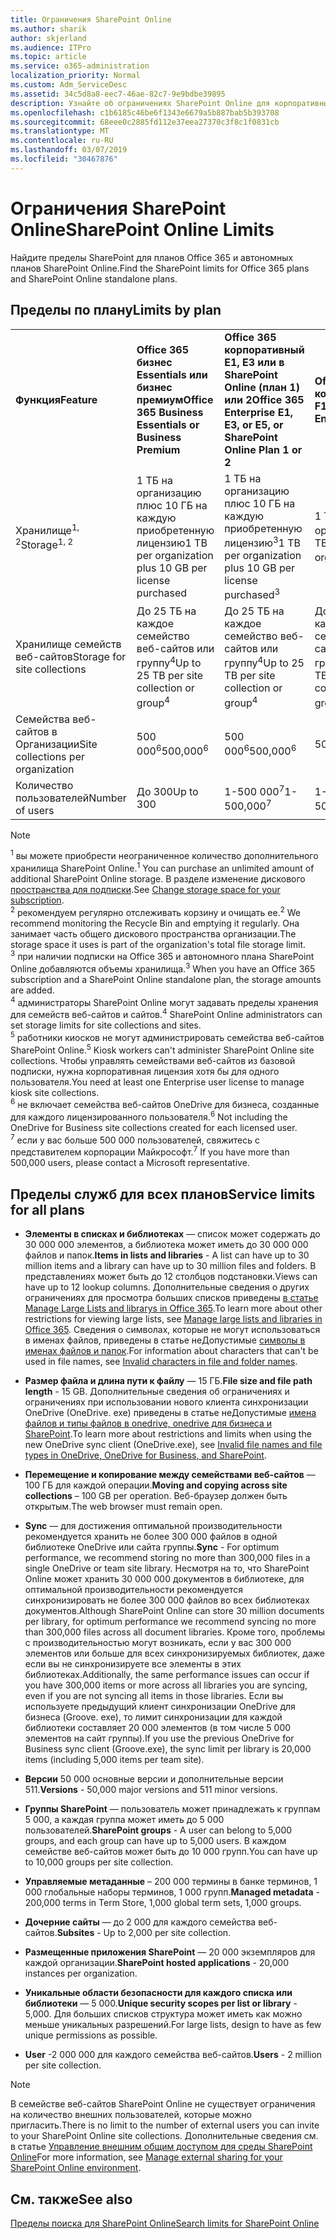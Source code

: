 ```yaml
---
title: Ограничения SharePoint Online
ms.author: sharik
author: skjerland
ms.audience: ITPro
ms.topic: article
ms.service: o365-administration
localization_priority: Normal
ms.custom: Adm_ServiceDesc
ms.assetid: 34c5d8a8-eec7-46ae-82c7-9e9bdbe39895
description: Узнайте об ограничениях SharePoint Online для корпоративных и автономных планов Office 365.
ms.openlocfilehash: c1b6185c46be6f1343e6679a5b887bab5b393708
ms.sourcegitcommit: 68eee0c2885fd112e37eea27370c3f8c1f0831cb
ms.translationtype: MT
ms.contentlocale: ru-RU
ms.lasthandoff: 03/07/2019
ms.locfileid: "30467876"
---
```

# <a name="sharepoint-online-limits"></a><span data-ttu-id="60c3b-103">Ограничения SharePoint Online</span><span class="sxs-lookup"><span data-stu-id="60c3b-103">SharePoint Online Limits</span></span>

<span data-ttu-id="60c3b-104">Найдите пределы SharePoint для планов Office 365 и автономных планов SharePoint Online.</span><span class="sxs-lookup"><span data-stu-id="60c3b-104">Find the SharePoint limits for Office 365 plans and SharePoint Online standalone plans.</span></span>
  
## <a name="limits-by-plan"></a><span data-ttu-id="60c3b-105">Пределы по плану</span><span class="sxs-lookup"><span data-stu-id="60c3b-105">Limits by plan</span></span>

|||||
|:-----|:-----|:-----|:-----|
|<span data-ttu-id="60c3b-106">**Функция**</span><span class="sxs-lookup"><span data-stu-id="60c3b-106">**Feature**</span></span> <br/> |<span data-ttu-id="60c3b-107">**Office 365 бизнес Essentials или бизнес премиум**</span><span class="sxs-lookup"><span data-stu-id="60c3b-107">**Office 365 Business Essentials or Business Premium**</span></span> <br/> |<span data-ttu-id="60c3b-108">**Office 365 корпоративный E1, E3 или в SharePoint Online (план 1) или 2**</span><span class="sxs-lookup"><span data-stu-id="60c3b-108">**Office 365 Enterprise E1, E3, or E5, or SharePoint Online Plan 1 or 2**</span></span> <br/> | <span data-ttu-id="60c3b-109">**Office 365 корпоративный F1**</span><span class="sxs-lookup"><span data-stu-id="60c3b-109">**Office 365 Enterprise F1**</span></span> <br/> |
|<span data-ttu-id="60c3b-110">Хранилище<sup>1, 2</sup></span><span class="sxs-lookup"><span data-stu-id="60c3b-110">Storage<sup>1, 2</sup></span></span> <br/> |<span data-ttu-id="60c3b-111">1 ТБ на организацию плюс 10 ГБ на каждую приобретенную лицензию</span><span class="sxs-lookup"><span data-stu-id="60c3b-111">1 TB per organization plus 10 GB per license purchased</span></span>  <br/> |<span data-ttu-id="60c3b-112">1 ТБ на организацию плюс 10 ГБ на каждую приобретенную лицензию<sup>3</sup></span><span class="sxs-lookup"><span data-stu-id="60c3b-112">1 TB per organization plus 10 GB per license purchased<sup>3</sup></span></span> <br/> |<span data-ttu-id="60c3b-113">1 ТБ на организацию <sup>3</sup></span><span class="sxs-lookup"><span data-stu-id="60c3b-113">1 TB per organization <sup>3</sup></span></span> <br/> |
|<span data-ttu-id="60c3b-114">Хранилище семейств веб-сайтов</span><span class="sxs-lookup"><span data-stu-id="60c3b-114">Storage for site collections</span></span>  <br/> |<span data-ttu-id="60c3b-115">До 25 ТБ на каждое семейство веб-сайтов или группу<sup>4</sup></span><span class="sxs-lookup"><span data-stu-id="60c3b-115">Up to 25 TB per site collection or group<sup>4</sup></span></span> <br/> |<span data-ttu-id="60c3b-116">До 25 ТБ на каждое семейство веб-сайтов или группу<sup>4</sup></span><span class="sxs-lookup"><span data-stu-id="60c3b-116">Up to 25 TB per site collection or group<sup>4</sup></span></span> <br/> |<span data-ttu-id="60c3b-117">До 25 ТБ на каждое семейство веб-сайтов или группу<sup>5</sup></span><span class="sxs-lookup"><span data-stu-id="60c3b-117">Up to 25 TB per site collection or group<sup>5</sup></span></span> <br/> |
|<span data-ttu-id="60c3b-118">Семейства веб-сайтов в Организации</span><span class="sxs-lookup"><span data-stu-id="60c3b-118">Site collections per organization</span></span>  <br/> |<span data-ttu-id="60c3b-119">500 000<sup>6</sup></span><span class="sxs-lookup"><span data-stu-id="60c3b-119">500,000<sup>6</sup></span></span> <br/> |<span data-ttu-id="60c3b-120">500 000<sup>6</sup></span><span class="sxs-lookup"><span data-stu-id="60c3b-120">500,000<sup>6</sup></span></span> <br/> |<span data-ttu-id="60c3b-121">500,000</span><span class="sxs-lookup"><span data-stu-id="60c3b-121">500,000</span></span><br/> |
|<span data-ttu-id="60c3b-122">Количество пользователей</span><span class="sxs-lookup"><span data-stu-id="60c3b-122">Number of users</span></span>  <br/> |<span data-ttu-id="60c3b-123">До 300</span><span class="sxs-lookup"><span data-stu-id="60c3b-123">Up to 300</span></span>  <br/> |<span data-ttu-id="60c3b-124">1-500 000<sup>7</sup></span><span class="sxs-lookup"><span data-stu-id="60c3b-124">1- 500,000<sup>7</sup></span></span> <br/> |<span data-ttu-id="60c3b-125">1-500 000<sup>7</sup></span><span class="sxs-lookup"><span data-stu-id="60c3b-125">1- 500,000<sup>7</sup></span></span> <br/> |
   
> [!NOTE]
> <span data-ttu-id="60c3b-126"><sup>1</sup> вы можете приобрести неограниченное количество дополнительного хранилища SharePoint Online.</span><span class="sxs-lookup"><span data-stu-id="60c3b-126"><sup>1</sup> You can purchase an unlimited amount of additional SharePoint Online storage.</span></span> <span data-ttu-id="60c3b-127">В разделе изменение дискового [пространства для подписки](https://support.office.com/article/96EA3533-DE64-4B01-839A-C560875A662C).</span><span class="sxs-lookup"><span data-stu-id="60c3b-127">See [Change storage space for your subscription](https://support.office.com/article/96EA3533-DE64-4B01-839A-C560875A662C).</span></span> 
<br/><span data-ttu-id="60c3b-128"><sup>2</sup> рекомендуем регулярно отслеживать корзину и очищать ее.</span><span class="sxs-lookup"><span data-stu-id="60c3b-128"><sup>2</sup> We recommend monitoring the Recycle Bin and emptying it regularly.</span></span> <span data-ttu-id="60c3b-129">Она занимает часть общего дискового пространства организации.</span><span class="sxs-lookup"><span data-stu-id="60c3b-129">The storage space it uses is part of the organization's total file storage limit.</span></span> 
<br/> <span data-ttu-id="60c3b-130"><sup>3</sup> при наличии подписки на Office 365 и автономного плана SharePoint Online добавляются объемы хранилища.</span><span class="sxs-lookup"><span data-stu-id="60c3b-130"><sup>3</sup> When you have an Office 365 subscription and a SharePoint Online standalone plan, the storage amounts are added.</span></span> 
<br/><span data-ttu-id="60c3b-131"><sup>4</sup> администраторы SharePoint Online могут задавать пределы хранения для семейств веб-сайтов и сайтов.</span><span class="sxs-lookup"><span data-stu-id="60c3b-131"><sup>4</sup> SharePoint Online administrators can set storage limits for site collections and sites.</span></span>
<br/> <span data-ttu-id="60c3b-132"><sup>5</sup> работники киосков не могут администрировать семейства веб-сайтов SharePoint Online.</span><span class="sxs-lookup"><span data-stu-id="60c3b-132"><sup>5</sup> Kiosk workers can't administer SharePoint Online site collections.</span></span> <span data-ttu-id="60c3b-133">Чтобы управлять семействами веб-сайтов из базовой подписки, нужна корпоративная лицензия хотя бы для одного пользователя.</span><span class="sxs-lookup"><span data-stu-id="60c3b-133">You need at least one Enterprise user license to manage kiosk site collections.</span></span> 
<br/> <span data-ttu-id="60c3b-134"><sup>6</sup> не включает семейства веб-сайтов OneDrive для бизнеса, созданные для каждого лицензированного пользователя.</span><span class="sxs-lookup"><span data-stu-id="60c3b-134"><sup>6</sup> Not including the OneDrive for Business site collections created for each licensed user.</span></span> 
<br/><span data-ttu-id="60c3b-135"><sup>7</sup> если у вас больше 500 000 пользователей, свяжитесь с представителем корпорации Майкрософт.</span><span class="sxs-lookup"><span data-stu-id="60c3b-135"><sup>7</sup> If you have more than 500,000 users, please contact a Microsoft representative.</span></span> 
  

  
## <a name="service-limits-for-all-plans"></a><span data-ttu-id="60c3b-136">Пределы служб для всех планов</span><span class="sxs-lookup"><span data-stu-id="60c3b-136">Service limits for all plans</span></span>

- <span data-ttu-id="60c3b-137">**Элементы в списках и библиотеках** — список может содержать до 30 000 000 элементов, а библиотека может иметь до 30 000 000 файлов и папок.</span><span class="sxs-lookup"><span data-stu-id="60c3b-137">**Items in lists and libraries** - A list can have up to 30 million items and a library can have up to 30 million files and folders.</span></span> <span data-ttu-id="60c3b-138">В представлениях может быть до 12 столбцов подстановки.</span><span class="sxs-lookup"><span data-stu-id="60c3b-138">Views can have up to 12 lookup columns.</span></span> <span data-ttu-id="60c3b-139">Дополнительные сведения о других ограничениях для просмотра больших списков приведены [в статье Manage Large Lists and librarys in Office 365](https://support.office.com/article/b4038448-ec0e-49b7-b853-679d3d8fb784).</span><span class="sxs-lookup"><span data-stu-id="60c3b-139">To learn more about other restrictions for viewing large lists, see [Manage large lists and libraries in Office 365](https://support.office.com/article/b4038448-ec0e-49b7-b853-679d3d8fb784).</span></span> <span data-ttu-id="60c3b-140">Сведения о символах, которые не могут использоваться в именах файлов, приведены в статье неДопустимые [символы в именах файлов и папок](https://support.office.com/article/64883a5d-228e-48f5-b3d2-eb39e07630fa).</span><span class="sxs-lookup"><span data-stu-id="60c3b-140">For information about characters that can't be used in file names, see [Invalid characters in file and folder names](https://support.office.com/article/64883a5d-228e-48f5-b3d2-eb39e07630fa).</span></span>

- <span data-ttu-id="60c3b-141">**Размер файла и длина пути к файлу** — 15 ГБ.</span><span class="sxs-lookup"><span data-stu-id="60c3b-141">**File size and file path length** - 15 GB.</span></span> <span data-ttu-id="60c3b-142">Дополнительные сведения об ограничениях и ограничениях при использовании нового клиента синхронизации OneDrive (OneDrive. exe) приведены в статье неДопустимые [имена файлов и типы файлов в onedrive, onedrive для бизнеса и SharePoint](https://support.office.com/article/64883a5d-228e-48f5-b3d2-eb39e07630fa).</span><span class="sxs-lookup"><span data-stu-id="60c3b-142">To learn more about restrictions and limits when using the new OneDrive sync client (OneDrive.exe), see [Invalid file names and file types in OneDrive, OneDrive for Business, and SharePoint](https://support.office.com/article/64883a5d-228e-48f5-b3d2-eb39e07630fa).</span></span>

- <span data-ttu-id="60c3b-143">**Перемещение и копирование между семействами веб-сайтов** — 100 ГБ для каждой операции.</span><span class="sxs-lookup"><span data-stu-id="60c3b-143">**Moving and copying across site collections** – 100 GB per operation.</span></span> <span data-ttu-id="60c3b-144">Веб-браузер должен быть открытым.</span><span class="sxs-lookup"><span data-stu-id="60c3b-144">The web browser must remain open.</span></span>

- <span data-ttu-id="60c3b-145">**Sync** — для достижения оптимальной производительности рекомендуется хранить не более 300 000 файлов в одной библиотеке OneDrive или сайта группы.</span><span class="sxs-lookup"><span data-stu-id="60c3b-145">**Sync** - For optimum performance, we recommend storing no more than 300,000 files in a single OneDrive or team site library.</span></span> <span data-ttu-id="60c3b-146">Несмотря на то, что SharePoint Online может хранить 30 000 000 документов в библиотеке, для оптимальной производительности рекомендуется синхронизировать не более 300 000 файлов во всех библиотеках документов.</span><span class="sxs-lookup"><span data-stu-id="60c3b-146">Although SharePoint Online can store 30 million documents per library, for optimum performance we recommend syncing no more than 300,000 files across all document libraries.</span></span> <span data-ttu-id="60c3b-147">Кроме того, проблемы с производительностью могут возникать, если у вас 300 000 элементов или больше для всех синхронизируемых библиотек, даже если вы не синхронизируете все элементы в этих библиотеках.</span><span class="sxs-lookup"><span data-stu-id="60c3b-147">Additionally, the same performance issues can occur if you have 300,000 items or more across all libraries you are syncing, even if you are not syncing all items in those libraries.</span></span> <span data-ttu-id="60c3b-148">Если вы используете предыдущий клиент синхронизации OneDrive для бизнеса (Groove. exe), то лимит синхронизации для каждой библиотеки составляет 20 000 элементов (в том числе 5 000 элементов на сайт группы).</span><span class="sxs-lookup"><span data-stu-id="60c3b-148">If you use the previous OneDrive for Business sync client (Groove.exe), the sync limit per library is 20,000 items (including 5,000 items per team site).</span></span>

- <span data-ttu-id="60c3b-149">**Версии** 50 000 основные версии и дополнительные версии 511.</span><span class="sxs-lookup"><span data-stu-id="60c3b-149">**Versions** - 50,000 major versions and 511 minor versions.</span></span>

- <span data-ttu-id="60c3b-150">**Группы SharePoint** — пользователь может принадлежать к группам 5 000, а каждая группа может иметь до 5 000 пользователей.</span><span class="sxs-lookup"><span data-stu-id="60c3b-150">**SharePoint groups** - A user can belong to 5,000 groups, and each group can have up to 5,000 users.</span></span> <span data-ttu-id="60c3b-151">В каждом семействе веб-сайтов может быть до 10 000 групп.</span><span class="sxs-lookup"><span data-stu-id="60c3b-151">You can have up to 10,000 groups per site collection.</span></span>

- <span data-ttu-id="60c3b-152">**Управляемые метаданные** – 200 000 термины в банке терминов, 1 000 глобальные наборы терминов, 1 000 групп.</span><span class="sxs-lookup"><span data-stu-id="60c3b-152">**Managed metadata** - 200,000 terms in Term Store, 1,000 global term sets, 1,000 groups.</span></span>

- <span data-ttu-id="60c3b-153">**Дочерние сайты** — до 2 000 для каждого семейства веб-сайтов.</span><span class="sxs-lookup"><span data-stu-id="60c3b-153">**Subsites** - Up to 2,000 per site collection.</span></span>

- <span data-ttu-id="60c3b-154">**Размещенные приложения SharePoint** — 20 000 экземпляров для каждой организации.</span><span class="sxs-lookup"><span data-stu-id="60c3b-154">**SharePoint hosted applications** - 20,000 instances per organization.</span></span>

- <span data-ttu-id="60c3b-155">**Уникальные области безопасности для каждого списка или библиотеки** — 5 000.</span><span class="sxs-lookup"><span data-stu-id="60c3b-155">**Unique security scopes per list or library** - 5,000.</span></span> <span data-ttu-id="60c3b-156">Для больших списков структура может иметь как можно меньше уникальных разрешений.</span><span class="sxs-lookup"><span data-stu-id="60c3b-156">For large lists, design to have as few unique permissions as possible.</span></span>

- <span data-ttu-id="60c3b-157">**User** -2 000 000 для каждого семейства веб-сайтов.</span><span class="sxs-lookup"><span data-stu-id="60c3b-157">**Users** - 2 million per site collection.</span></span>

> [!NOTE]
> <span data-ttu-id="60c3b-158">В семействе веб-сайтов SharePoint Online не существует ограничения на количество внешних пользователей, которые можно пригласить.</span><span class="sxs-lookup"><span data-stu-id="60c3b-158">There is no limit to the number of external users you can invite to your SharePoint Online site collections.</span></span> <span data-ttu-id="60c3b-159">Дополнительные сведения см. в статье [Управление внешним общим доступом для среды SharePoint Online](/sharepoint/external-sharing-overview)</span><span class="sxs-lookup"><span data-stu-id="60c3b-159">For more information, see [Manage external sharing for your SharePoint Online environment](/sharepoint/external-sharing-overview).</span></span>

## <a name="see-also"></a><span data-ttu-id="60c3b-160">См. также</span><span class="sxs-lookup"><span data-stu-id="60c3b-160">See also</span></span>

[<span data-ttu-id="60c3b-161">Пределы поиска для SharePoint Online</span><span class="sxs-lookup"><span data-stu-id="60c3b-161">Search limits for SharePoint Online</span></span>](/sharepoint/search-limits)